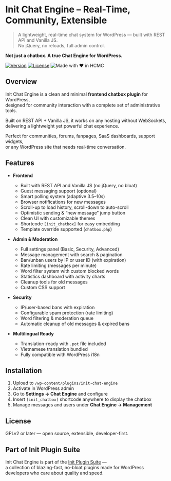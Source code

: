# Init Chat Engine – Real-Time, Community, Extensible
> A lightweight, real-time chat system for WordPress — built with REST API and Vanilla JS.  
> No jQuery, no reloads, full admin control.

**Not just a chatbox. A true Chat Engine for WordPress.**

[![Version](https://img.shields.io/badge/stable-v1.1.7-blue.svg)](https://wordpress.org/plugins/init-chat-engine/)
[![License](https://img.shields.io/badge/license-GPLv2-blue.svg)](https://www.gnu.org/licenses/gpl-2.0.html)
![Made with ❤️ in HCMC](https://img.shields.io/badge/Made%20with-%E2%9D%A4%EF%B8%8F%20in%20HCMC-blue)

## Overview

Init Chat Engine is a clean and minimal **frontend chatbox plugin** for WordPress,  
designed for community interaction with a complete set of administrative tools.  

Built on REST API + Vanilla JS, it works on any hosting without WebSockets,  
delivering a lightweight yet powerful chat experience.

Perfect for communities, forums, fanpages, SaaS dashboards, support widgets,  
or any WordPress site that needs real-time conversation.

## Features

- **Frontend**
  - Built with REST API and Vanilla JS (no jQuery, no bloat)
  - Guest messaging support (optional)
  - Smart polling system (adaptive 3.5–10s)
  - Browser notifications for new messages
  - Scroll-up to load history, scroll-down to auto-scroll
  - Optimistic sending & “new message” jump button
  - Clean UI with customizable themes
  - Shortcode `[init_chatbox]` for easy embedding
  - Template override supported (`chatbox.php`)

- **Admin & Moderation**
  - Full settings panel (Basic, Security, Advanced)
  - Message management with search & pagination
  - Ban/unban users by IP or user ID (with expiration)
  - Rate limiting (messages per minute)
  - Word filter system with custom blocked words
  - Statistics dashboard with activity charts
  - Cleanup tools for old messages
  - Custom CSS support

- **Security**
  - IP/user-based bans with expiration
  - Configurable spam protection (rate limiting)
  - Word filtering & moderation queue
  - Automatic cleanup of old messages & expired bans

- **Multilingual Ready**
  - Translation-ready with `.pot` file included
  - Vietnamese translation bundled
  - Fully compatible with WordPress i18n

## Installation

1. Upload to `/wp-content/plugins/init-chat-engine`
2. Activate in WordPress admin
3. Go to **Settings → Chat Engine** and configure
4. Insert `[init_chatbox]` shortcode anywhere to display the chatbox
5. Manage messages and users under **Chat Engine → Management**

## License

GPLv2 or later — open source, extensible, developer-first.

## Part of Init Plugin Suite

Init Chat Engine is part of the [Init Plugin Suite](https://en.inithtml.com/init-plugin-suite-minimalist-powerful-and-free-wordpress-plugins/) —  
a collection of blazing-fast, no-bloat plugins made for WordPress developers who care about quality and speed.
